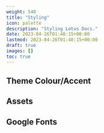 ```yaml
---
weight: 540
title: "Styling"
icon: palette
description: "Styling Lotus Docs."
date: 2023-04-26T01:48:15+00:00
lastmod: 2023-04-26T01:48:15+00:00
draft: true
images: []
toc: true
---
```


## Theme Colour/Accent

## Assets

## Google Fonts